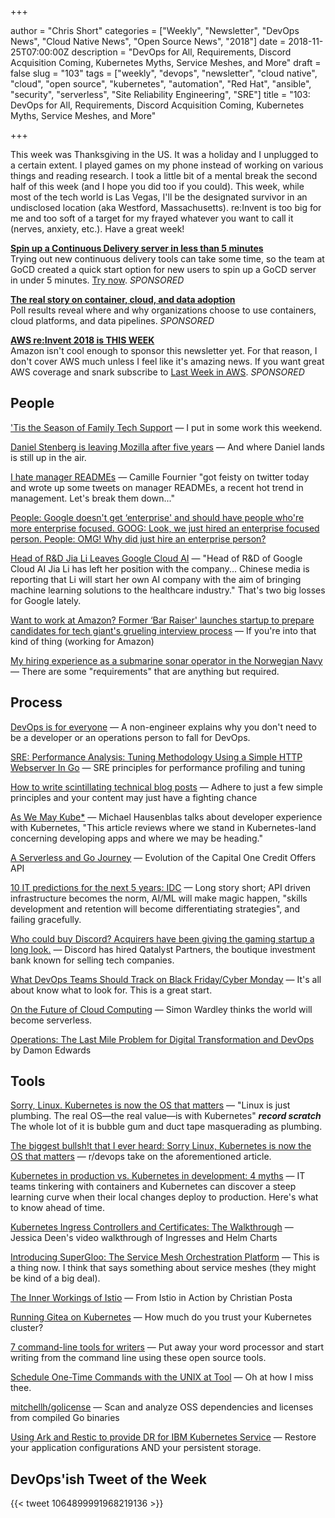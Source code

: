 +++

author = "Chris Short"
categories = ["Weekly", "Newsletter", "DevOps News", "Cloud Native News", "Open Source News", "2018"]
date = 2018-11-25T07:00:00Z
description = "DevOps for All, Requirements, Discord Acquisition Coming, Kubernetes Myths, Service Meshes, and More"
draft = false
slug = "103"
tags = ["weekly", "devops", "newsletter", "cloud native", "cloud", "open source", "kubernetes", "automation", "Red Hat", "ansible", "security", "serverless", "Site Reliability Engineering", "SRE"]
title = "103: DevOps for All, Requirements, Discord Acquisition Coming, Kubernetes Myths, Service Meshes, and More"

+++

This week was Thanksgiving in the US. It was a holiday and I unplugged to a certain extent. I played games on my phone instead of working on various things and reading research. I took a little bit of a mental break the second half of this week (and I hope you did too if you could). This week, while most of the tech world is Las Vegas, I'll be the designated survivor in an undisclosed location (aka Westford, Massachusetts). re:Invent is too big for me and too soft of a target for my frayed whatever you want to call it (nerves, anxiety, etc.). Have a great week!

[**Spin up a Continuous Delivery server in less than 5 minutes**](https://www.gocd.org/test-drive-gocd/)  
Trying out new continuous delivery tools can take some time, so the team at GoCD created a quick start option for new users to spin up a GoCD server in under 5 minutes. [Try now](https://www.gocd.org/test-drive-gocd/). *SPONSORED*

[**The real story on container, cloud, and data adoption**](https://www.oreilly.com/pub/cpc/175842)  
Poll results reveal where and why organizations choose to use containers, cloud platforms, and data pipelines. *SPONSORED*

[**AWS re:Invent 2018 is THIS WEEK**](https://ref.lastweekinaws.com/7h1z3x)  
Amazon isn't cool enough to sponsor this newsletter yet. For that reason, I don't cover AWS much unless I feel like it's amazing news. If you want great AWS coverage and snark subscribe to [Last Week in AWS](https://ref.lastweekinaws.com/7h1z3x). *SPONSORED*


## People

['Tis the Season of Family Tech Support](https://chrisshort.net/tis-the-season-of-family-tech-support/) — I put in some work this weekend.

[Daniel Stenberg is leaving Mozilla after five years](https://daniel.haxx.se/blog/2018/11/18/im-leaving-mozilla/) — And where Daniel lands is still up in the air.

[I hate manager READMEs](https://medium.com/@skamille/i-hate-manager-readmes-20a0dd9a70d0) — Camille Fournier "got feisty on twitter today and wrote up some tweets on manager READMEs, a recent hot trend in management. Let's break them down..."

[People: Google doesn't get ‘enterprise' and should have people who're more enterprise focused. GOOG: Look, we just hired an enterprise focused person. People: OMG! Why did just hire an enterprise person?](https://www.softwaredefinedtalk.com/156)

[Head of R&D Jia Li Leaves Google Cloud AI](https://syncedreview.com/2018/11/15/head-of-rd-jia-li-leaves-google-cloud-ai/) — "Head of R&D of Google Cloud AI Jia Li has left her position with the company... Chinese media is reporting that Li will start her own AI company with the aim of bringing machine learning solutions to the healthcare industry." That's two big losses for Google lately.

[Want to work at Amazon? Former ‘Bar Raiser' launches startup to prepare candidates for tech giant's grueling interview process](https://www.geekwire.com/2018/want-work-amazon-former-bar-raiser-launches-startup-prepare-candidates-tech-giants-grueling-interview-process/) — If you're into that kind of thing (working for Amazon)

[My hiring experience as a submarine sonar operator in the Norwegian Navy](https://www.brautaset.org/articles/2018/submarine-sonar-hiring.html) — There are some "requirements" that are anything but required.

## Process

[DevOps is for everyone](https://opensource.com/article/18/11/how-non-engineer-got-devops) — A non-engineer explains why you don't need to be a developer or an operations person to fall for DevOps.

[SRE: Performance Analysis: Tuning Methodology Using a Simple HTTP Webserver In Go](https://medium.com/dm03514-tech-blog/sre-performance-analysis-tuning-methodology-using-a-simple-http-webserver-in-go-d475460f27ca) — SRE principles for performance profiling and tuning

[How to write scintillating technical blog posts](https://medium.com/@lperkins/how-to-write-scintillating-technical-blog-posts-90f65dc5c089) — Adhere to just a few simple principles and your content may just have a fighting chance

[As We May Kube*](https://itnext.io/as-we-may-kube-293b30c0a365) — Michael Hausenblas talks about developer experience with Kubernetes, "This article reviews where we stand in Kubernetes-land concerning developing apps and where we may be heading."

[A Serverless and Go Journey](https://medium.com/capital-one-tech/a-serverless-and-go-journey-credit-offers-api-74ef1f9fde7f) — Evolution of the Capital One Credit Offers API

[10 IT predictions for the next 5 years: IDC](https://enterprisersproject.com/article/2018/11/10-it-predictions-next-5-years-idc) — Long story short; API driven infrastructure becomes the norm, AI/ML will make magic happen, "skills development and retention will become differentiating strategies", and failing gracefully.

[Who could buy Discord? Acquirers have been giving the gaming startup a long look.](https://www.recode.net/2018/11/21/18103919/discord-acquisition-gaming-microsoft-amazon-facebook-tencent-activision) — Discord has hired Qatalyst Partners, the boutique investment bank known for selling tech companies.

[What DevOps Teams Should Track on Black Friday/Cyber Monday](http://www.eweek.com/enterprise-apps/what-devops-teams-should-track-on-black-friday-cyber-monday) — It's all about know what to look for. This is a great start.

[On the Future of Cloud Computing](https://thenewstack.io/on-the-future-of-cloud-computing/) — Simon Wardley thinks the world will become serverless.

[Operations: The Last Mile Problem for Digital Transformation and DevOps](https://www.rundeck.com/blog/operations-the-last-mile-problem-for-digital-transformation-and-devops) by Damon Edwards

## Tools

[Sorry, Linux. Kubernetes is now the OS that matters](https://www.infoworld.com/article/3322120/kubernetes/sorry-linux-kubernetes-is-now-the-os-that-matters.html) — "Linux is just plumbing. The real OS—the real value—is with Kubernetes" ***record scratch*** The whole lot of it is bubble gum and duct tape masquerading as plumbing.

[The biggest bullsh!t that I ever heard: Sorry Linux, Kubernetes is now the OS that matters](https://www.reddit.com/r/devops/comments/9yuadv/the_biggest_bullsht_that_i_ever_heard_sorry_linux/) — r/devops take on the aforementioned article.

[Kubernetes in production vs. Kubernetes in development: 4 myths](https://enterprisersproject.com/article/2018/11/kubernetes-production-4-myths-debunked) — IT teams tinkering with containers and Kubernetes can discover a steep learning curve when their local changes deploy to production. Here's what to know ahead of time.

[Kubernetes Ingress Controllers and Certificates: The Walkthrough](https://jessicadeen.com/kubernetes-ingress-controllers-and-certificates-the-walkthrough/) — Jessica Deen's video walkthrough of Ingresses and Helm Charts

[Introducing SuperGloo: The Service Mesh Orchestration Platform](https://medium.com/solo-io/https-medium-com-solo-io-supergloo-ff2aae1fb96f) — This is a thing now. I think that says something about service meshes (they might be kind of a big deal).

[The Inner Workings of Istio](https://freecontent.manning.com/mental-model-graphic-istio-in-action/) — From Istio in Action by Christian Posta

[Running Gitea on Kubernetes](https://medium.com/@jmarhee/running-gitea-on-kubernetes-d1ca5bcf0a4e) — How much do you trust your Kubernetes cluster?

[7 command-line tools for writers](https://opensource.com/article/18/11/command-line-tools-writers) — Put away your word processor and start writing from the command line using these open source tools.

[Schedule One-Time Commands with the UNIX at Tool](https://www.linuxjournal.com/content/schedule-one-time-commands-unix-tool) — Oh at how I miss thee.

[mitchellh/golicense](https://github.com/mitchellh/golicense) — Scan and analyze OSS dependencies and licenses from compiled Go binaries

[Using Ark and Restic to provide DR for IBM Kubernetes Service](https://medium.com/@mlrborowski/using-ark-and-restic-to-provide-dr-for-ibm-kubernetes-service-cae53cfe532) — Restore your application configurations AND your persistent storage.

## DevOps'ish Tweet of the Week

{{< tweet 1064899991968219136 >}}
